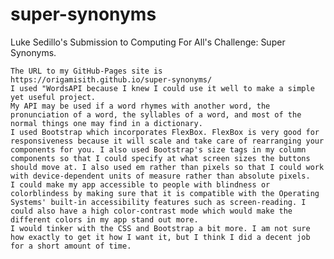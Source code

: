 # super-synonyms


Luke Sedillo's Submission to Computing For All's Challenge: Super Synonyms.

    The URL to my GitHub-Pages site is https://origamisith.github.io/super-synonyms/
    I used "WordsAPI because I knew I could use it well to make a simple yet useful project.
    My API may be used if a word rhymes with another word, the pronunciation of a word, the syllables of a word, and most of the normal things one may find in a dictionary.
    I used Bootstrap which incorporates FlexBox. FlexBox is very good for responsiveness because it will scale and take care of rearranging your components for you. I also used Bootstrap's size tags in my column components so that I could specify at what screen sizes the buttons should move at. I also used em rather than pixels so that I could work with device-dependent units of measure rather than absolute pixels.
    I could make my app accessible to people with blindness or colorblindess by making sure that it is compatible with the Operating Systems' built-in accessibility features such as screen-reading. I could also have a high color-contrast mode which would make the different colors in my app stand out more.
    I would tinker with the CSS and Bootstrap a bit more. I am not sure how exactly to get it how I want it, but I think I did a decent job for a short amount of time.

